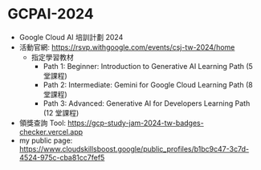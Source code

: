 # GCPAI-2024
- Google Cloud AI 培訓計劃 2024
- 活動官網: https://rsvp.withgoogle.com/events/csj-tw-2024/home
  - 指定學習教材
    - Path 1: Beginner: Introduction to Generative AI Learning Path (5 堂課程)
    - Path 2: Intermediate: Gemini for Google Cloud Learning Path (8 堂課程)
    - Path 3: Advanced: Generative AI for Developers Learning Path (12 堂課程)    
- 領獎查詢 Tool: https://gcp-study-jam-2024-tw-badges-checker.vercel.app
- my public page: https://www.cloudskillsboost.google/public_profiles/b1bc9c47-3c7d-4524-975c-cba81cc7fef5

